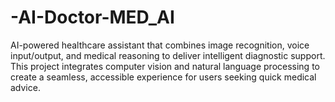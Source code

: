 # -AI-Doctor-MED_AI
AI-powered healthcare assistant that combines image recognition, voice input/output, and medical reasoning to deliver intelligent diagnostic support. This project integrates computer vision and natural language processing to create a seamless, accessible experience for users seeking quick medical advice.
